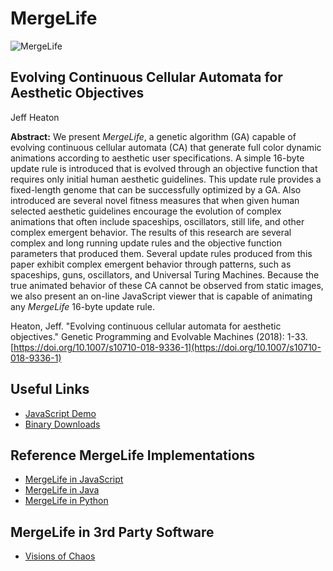 MergeLife
=========

![MergeLife](https://raw.githubusercontent.com/jeffheaton/mergelife/master/img/mergelife-1.png)


Evolving Continuous Cellular Automata for Aesthetic Objectives
--------------------------------------------------------------
Jeff Heaton

**Abstract:** We present *MergeLife*, a genetic algorithm (GA) capable of evolving continuous cellular automata (CA) that generate full color dynamic animations according to aesthetic user specifications. A simple 16-byte update rule is introduced that is evolved through an objective function that requires only initial human aesthetic guidelines. This update rule provides a fixed-length genome that can be successfully optimized by a GA. Also introduced are several novel fitness measures that when given human selected aesthetic guidelines encourage the evolution of complex animations that often include spaceships, oscillators, still life, and other complex emergent behavior. The results of this research are several complex and long running update rules and the objective function parameters that produced them. Several update rules produced from this paper exhibit complex emergent behavior through patterns, such as spaceships, guns, oscillators, and Universal Turing Machines. Because the true animated behavior of these CA cannot be observed from static images, we also present an on-line JavaScript viewer that is capable of animating any *MergeLife* 16-byte update rule.

Heaton, Jeff. "Evolving continuous cellular automata for aesthetic objectives." Genetic Programming and Evolvable Machines (2018): 1-33. [https://doi.org/10.1007/s10710-018-9336-1](https://doi.org/10.1007/s10710-018-9336-1)

Useful Links
------------

* [JavaScript Demo](http://www.heatonresearch.com/mergelife)
* [Binary Downloads](https://github.com/jeffheaton/mergelife/blob/master/binaries.md)

Reference MergeLife Implementations
-----------------------------------

* [MergeLife in JavaScript](https://github.com/jeffheaton/mergelife/tree/master/js/)
* [MergeLife in Java](https://github.com/jeffheaton/mergelife/tree/master/java/)
* [MergeLife in Python](https://github.com/jeffheaton/mergelife/tree/master/python/)

MergeLife in 3rd Party Software
-------------------------------

* [Visions of Chaos](https://softology.com.au/voc.htm)